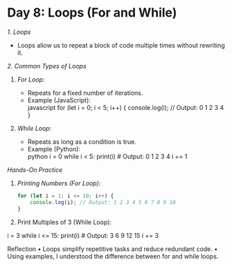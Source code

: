 # Day 8: Loops (For and While)  

 *1. Loops*  
- Loops allow us to repeat a block of code multiple times without rewriting it.  

 *2. Common Types of Loops*  
1. *For Loop:*  
   - Repeats for a fixed number of iterations.  
   - Example (JavaScript):  
     javascript
     for (let i = 0; i < 5; i++) {
         console.log(i); // Output: 0 1 2 3 4
     }
       
2. *While Loop:*  
   - Repeats as long as a condition is true.  
   - Example (Python):  
     python
     i = 0
     while i < 5:
         print(i)  # Output: 0 1 2 3 4
         i += 1

*Hands-On Practice*  
1. *Printing Numbers (For Loop):*  
   ```javascript
   for (let i = 1; i <= 10; i++) {
       console.log(i); // Output: 1 2 3 4 5 6 7 8 9 10
   }

2.	Print Multiples of 3 (While Loop):

i = 3
while i <= 15:
    print(i)  # Output: 3 6 9 12 15
    i += 3

Reflection
	•	Loops simplify repetitive tasks and reduce redundant code.
	•	Using examples, I understood the difference between for and while loops.
